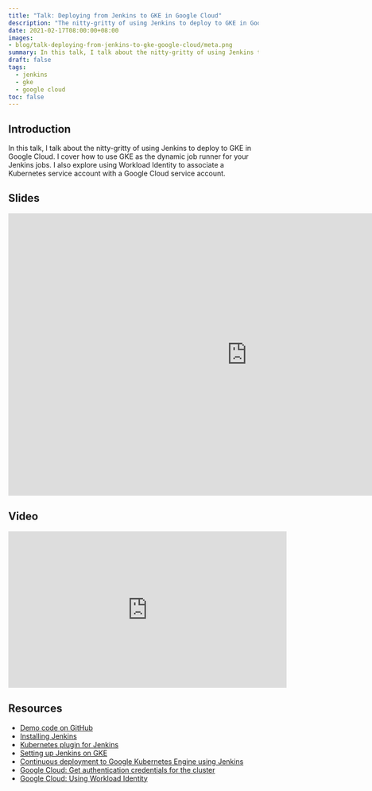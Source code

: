 ```yaml
---
title: "Talk: Deploying from Jenkins to GKE in Google Cloud"
description: "The nitty-gritty of using Jenkins to deploy to GKE in Google Cloud"
date: 2021-02-17T08:00:00+08:00
images:
- blog/talk-deploying-from-jenkins-to-gke-google-cloud/meta.png
summary: In this talk, I talk about the nitty-gritty of using Jenkins to deploy to GKE in Google Cloud. I cover how to use GKE as the dynamic job runner for your Jenkins jobs. I also explore using Workload Identity to associate a Kubernetes service account with a Google Cloud service account.
draft: false
tags:
  - jenkins
  - gke
  - google cloud
toc: false
---
```

## Introduction

In this talk, I talk about the nitty-gritty of using Jenkins to deploy to GKE in Google Cloud. I cover how to use GKE as the dynamic job runner for your Jenkins jobs. I also explore using Workload Identity to associate a Kubernetes service account with a Google Cloud service account.

## Slides

<iframe class="block mb-6" src="https://docs.google.com/presentation/d/e/2PACX-1vSEoqISwkMzEFpVdeaj7WOKXixQ5hMybE7w5cBD4dybrDCdBuSO4vVWpUv7J8BzRs4eZquUYU5_VfaY/embed?start=false&loop=false&delayms=3000" frameborder="0" width="960" height="569" allowfullscreen="true" mozallowfullscreen="true" webkitallowfullscreen="true"></iframe>

## Video

<iframe class="block mb-6" width="560" height="315" src="https://www.youtube.com/embed/YAW1mQ6Qg0E?start=1170" frameborder="0" allow="accelerometer; autoplay; clipboard-write; encrypted-media; gyroscope; picture-in-picture" allowfullscreen></iframe>

## Resources

- [Demo code on GitHub](https://github.com/ernsheong/jenkins-gke-demo)
- [Installing Jenkins](https://www.jenkins.io/doc/book/installing/)
- [Kubernetes plugin for Jenkins](https://plugins.jenkins.io/kubernetes/)
- [Setting up Jenkins on GKE](https://cloud.google.com/solutions/jenkins-on-kubernetes-engine-tutorial)
- [Continuous deployment to Google Kubernetes Engine using Jenkins](https://cloud.google.com/solutions/continuous-delivery-jenkins-kubernetes-engine)
- [Google Cloud: Get authentication credentials for the cluster](https://cloud.google.com/kubernetes-engine/docs/quickstart#get_authentication_credentials_for_the_cluster)
- [Google Cloud: Using Workload Identity](https://cloud.google.com/kubernetes-engine/docs/how-to/workload-identity)